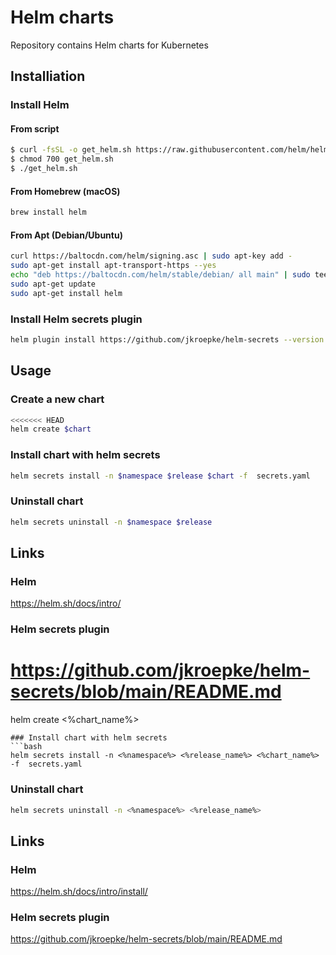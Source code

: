 # Helm charts
Repository contains Helm charts for Kubernetes
## Installiation
### Install Helm
#### From script
```bash
$ curl -fsSL -o get_helm.sh https://raw.githubusercontent.com/helm/helm/main/scripts/get-helm-3
$ chmod 700 get_helm.sh
$ ./get_helm.sh
```
#### From Homebrew (macOS)
```bash
brew install helm
```
#### From Apt (Debian/Ubuntu)
```bash
curl https://baltocdn.com/helm/signing.asc | sudo apt-key add -
sudo apt-get install apt-transport-https --yes
echo "deb https://baltocdn.com/helm/stable/debian/ all main" | sudo tee /etc/apt/sources.list.d/helm-stable-debian.list
sudo apt-get update
sudo apt-get install helm
```
### Install Helm secrets plugin
```bash
helm plugin install https://github.com/jkroepke/helm-secrets --version v3.9.1
```
## Usage
### Create a new chart
```bash
<<<<<<< HEAD
helm create $chart
```
### Install chart with helm secrets
```bash
helm secrets install -n $namespace $release $chart -f  secrets.yaml
```
### Uninstall chart
```bash
helm secrets uninstall -n $namespace $release
```
## Links
### Helm 
https://helm.sh/docs/intro/
### Helm secrets plugin
https://github.com/jkroepke/helm-secrets/blob/main/README.md
=======
helm create <%chart_name%>
```
### Install chart with helm secrets
```bash
helm secrets install -n <%namespace%> <%release_name%> <%chart_name%> -f  secrets.yaml
```
### Uninstall chart
```bash
helm secrets uninstall -n <%namespace%> <%release_name%>
```
## Links
### Helm 
https://helm.sh/docs/intro/install/
### Helm secrets plugin
https://github.com/jkroepke/helm-secrets/blob/main/README.md
